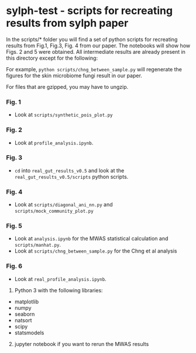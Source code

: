 # sylph-test - scripts for recreating results from sylph paper

In the scripts/* folder you will find a set of python scripts for recreating results from Fig.1, Fig.3, Fig. 4 from our paper. The notebooks will show how Figs. 2 and 5 were obtained. All intermediate results are already present in this directory except for the following:

For example, `python scripts/chng_between_sample.py` will regenerate the figures for the skin microbiome fungi result in our paper. 

For files that are gzipped, you may have to ungzip. 

### Fig. 1

* Look at `scripts/synthetic_pois_plot.py`

### Fig. 2

* Look at `profile_analysis.ipynb`.

### Fig. 3

* `cd` into `real_gut_results_v0.5` and look at the `real_gut_results_v0.5/scripts` python scripts.

### Fig. 4

* Look at `scripts/diagonal_ani_nn.py` and `scripts/mock_community_plot.py`

### Fig. 5

* Look at `analysis.ipynb` for the MWAS statistical calculation and `scripts/manhat.py`.
* Look at `scripts/chng_between_sample.py` for the Chng et al analysis

### Fig. 6
* Look at `real_profile_analysis.ipynb`.

1. Python 3 with the following libraries:
* matplotlib  
* numpy
* seaborn
* natsort
* scipy
* statsmodels
2. jupyter notebook if you want to rerun the MWAS results

